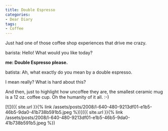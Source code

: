 ```yaml
---
title: Double Espresso
categories:
- Dear Diary
tags:
- Coffee
---
```


Just had one of those coffee shop experiences that drive me crazy.

barista: Hello! What would you like today?  

**me: Double Espresso please.**  

batista: Ah, what exactly do you mean by a double espresso.

I mean really? What is hard about this?

And then, just to highlight how uncoffee they are, the smallest ceramic mug is a 12 oz. coffee cup. Oh the humanity of it all. :-)

[![]({{ site.url }}{% link /assets/posts/2008/l-640-480-9213df01-e1b5-46b5-9da0-41b738b591b5.jpeg %})]({{ site.url }}{% link /assets/posts/2008/l-640-480-9213df01-e1b5-46b5-9da0-41b738b591b5.jpeg %})
